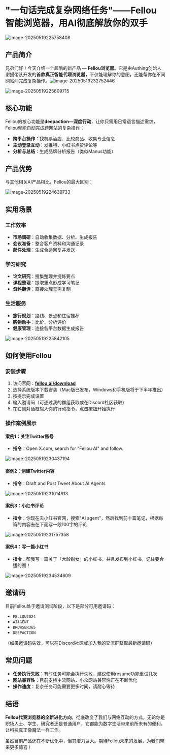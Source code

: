 # "一句话完成复杂网络任务"——Fellou智能浏览器，用AI彻底解放你的双手

![image-20250519225758408](./Fellou.assets/image-20250519225758408.png)

## 产品简介

兄弟们好！今天介绍一个超酷的新产品 — **Fellou浏览器**。它是由Authing创始人谢揚带队开发的**首款真正智能代理浏览器**，不仅能理解你的意图，还能帮你在不同网站间完成复杂操作。![image-20250519232752446](./Fellou.assets/image-20250519232752446.png)

![image-20250519225609715](./Fellou.assets/image-20250519225609715.png)

## 核心功能

Fellou的核心功能是**deepaction—深度行动**，让你只需用日常语言描述需求，Fellou就能自动完成跨网站的复杂操作：

- **跨平台操作**：找机票酒店、比较商品、收集专业信息
- **主动登录互动**：发推特、小红书点赞评论等
- **分析与总结**：生成品牌分析报告（类似Manus功能）

## 产品优势

与其他相关AI产品相比，Fellou的最大区别：

![image-20250519224639733](./Fellou.assets/image-20250519224639733.png)

## 实用场景

### 工作效率

- **市场调研**：自动收集数据、分析、生成报告
- **会议准备**：整合客户资料和沟通记录
- **邮件处理**：生成合适回复并发送

### 学习研究

- **论文研究**：搜集整理并提炼要点
- **课程整理**：提取重点形成学习笔记
- **资料翻译**：直接处理无需复制

### 生活服务

- **旅行规划**：路线、景点和住宿推荐
- **购物助手**：比价、分析评价
- **健康管理**：连接各平台数据生成报告

![image-20250519225842105](./Fellou.assets/image-20250519225842105.png)

## 如何使用Fellou

### 安装步骤

1. 访问官网：**[fellou.ai/download](https://fellou.ai/download)**
2. 选择系统版本下载安装（Mac版已发布，Windows和手机版将于下半年推出）
3. 按提示完成设置
4. 输入邀请码（可通过我的群组获取或在Discord社区获取）
5. 在右侧对话框输入你的行动指令，点击按钮开始执行

### 操作案例展示

#### 案例1：关注Twitter账号
- **指令**：Open X.com, search for "Fellou AI" and follow.

![image-20250519230437194](./Fellou.assets/image-20250519230437194.png)

#### 案例2：创建Twitter内容
- **指令**：Draft and Post Tweet About AI Agents

![image-20250519231014913](./Fellou.assets/image-20250519231014913.png)

#### 案例3：小红书评论

- **指令**：你现在去小红书官网，搜索"AI agent"，然后找到前十篇笔记，根据每篇的内容去在下面写一段100字的评论

![image-20250519231757358](./Fellou.assets/image-20250519231757358.png)



#### 案例4：写一篇小红书

- **指令**：帮我写一篇关于「大龄剩女」的小红书，并且发布到小红书，记住要合适的图！

![image-20250519234534609](./Fellou.assets/image-20250519234534609.png)

## 邀请码

目前Fellou处于邀请测试阶段，以下是部分可用邀请码：

- `FELLOU2024`
- `AIAGENT`
- `BROWSER365`
- `DEEPACTION`

（如果邀请码失效，可以在Discord社区或加入我的交流群获取最新邀请码）

## 常见问题

- **任务执行失败**：有时任务可能会执行失败，建议使用resume功能重试几次
- **网站兼容性**：目前支持主流网站，小众网站兼容性正在不断优化
- **操作速度**：复杂任务可能需要更多时间，请耐心等待

## 结语

**Fellou代表浏览器的全新进化方向**，彻底改变了我们与网络互动的方式。无论你是职场人士、学生、研究者还是普通用户，它都能为数字生活带来前所未有的便利，让科技真正像魔法一样工作。

虽然目前产品还在不断优化中，但其潜力巨大。期待Fellou未来的发展，为我们带来更多惊喜！
